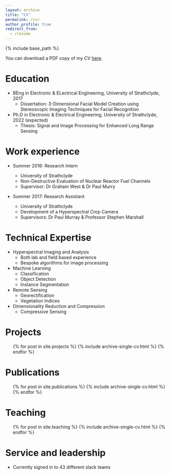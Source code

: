 ```yaml
---
layout: archive
title: "CV"
permalink: /cv/
author_profile: true
redirect_from:
  - /resume
---
```


{% include base_path %}

You can download a PDF copy of my CV [here](/files/cv.pdf).

Education
======
* BEng in Electronic & ELectrical Engineering, University of Strathclyde, 2017
  * Dissertation: 3-Dimensional Facial Model Creation using Stereoscopic Imaging Techniques for Facial Recognition
* Ph.D in Electronic & Electrical Engineering, University of Strathclyde, 2022 (expected)
  * Thesis: Signal and Image Processing for Enhanced Long Range Sensing

Work experience
======
* Summer 2016: Research Intern
  * University of Strathclyde
  * Non-Destructive Evaluation of Nuclear Reactor Fuel Channels
  * Supervisor: Dr Graham West & Dr Paul Murry

* Summer 2017: Research Assistant
  * University of Strathclyde
  * Development of a Hyperspectral Crop Camera
  * Supervisors: Dr Paul Murray & Professor Stephen Marshall
   
Technical Expertise
======
* Hyperspectral Imaging and Analysis
  * Both lab and field based experience
  * Bespoke algorithms for image processing
* Machine Learning
  * Classification
  * Object Detection
  * Instance Segmentation
* Remote Sensing
  * Georectification
  * Vegetation Indices
* Dimensionality Reduction and Compression
  * Compressive Sensing


Projects
======
  <ul>{% for post in site.projects %}
    {% include archive-single-cv.html %}
  {% endfor %}</ul>

Publications
======
  <ul>{% for post in site.publications %}
    {% include archive-single-cv.html %}
  {% endfor %}</ul>
  
Teaching
======
  <ul>{% for post in site.teaching %}
    {% include archive-single-cv.html %}
  {% endfor %}</ul>
  
Service and leadership
======
* Currently signed in to 43 different slack teams
